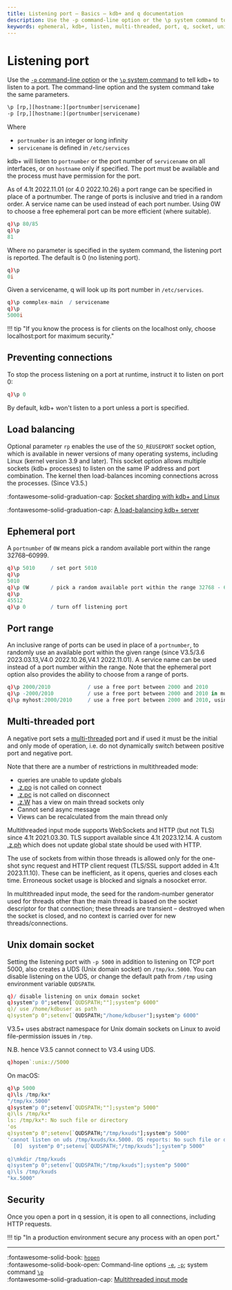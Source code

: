 ```yaml
---
title: Listening port – Basics – kdb+ and q documentation
description: Use the -p command-line option or the \p system command to tell kdb+ to listen to a port. The command-line option and the system command take the same parameters and have the same syntax and semantics.
keywords: ephemeral, kdb+, listen, multi-threaded, port, q, socket, unix
---
```

# Listening port

Use the [`-p` command-line option](cmdline.md#-p-listening-port) or the [`\p` system command](syscmds.md#p-listening-port) to tell kdb+ to listen to a port. The command-line option and the system command take the same parameters.

```txt
\p [rp,][hostname:][portnumber|servicename]
-p [rp,][hostname:](portnumber|servicename)
```

Where

-   `portnumber` is an integer or long infinity
-   `servicename` is defined in `/etc/services`

kdb+ will listen to `portnumber` or the port number of `servicename` on all interfaces, or on `hostname` only if specified.
The port must be available and the process must have permission for the port.

As of 4.1t 2022.11.01 (or 4.0 2022.10.26) a port range can be specified in place of a portnumber. The range of ports is inclusive and tried in a random order. A service name can be used instead of each port number. Using 0W to choose a free ephemeral port can be more efficient (where suitable).

```q
q)\p 80/85
q)\p
81
```

Where no parameter is specified in the system command, the listening port is reported.
The default is 0 (no listening port).

```q
q)\p
0i
```

Given a servicename, q will look up its port number in `/etc/services`.

```q
q)\p commplex-main  / servicename
q)\p
5000i
```

!!! tip "If you know the process is for clients on the localhost only, choose localhost:port for maximum security."

## Preventing connections

To stop the process listening on a port at runtime, instruct it to listen on port 0:

```q
q)\p 0
```

By default, kdb+ won't listen to a port unless a port is specified.

## Load balancing

Optional parameter `rp` enables the use of the `SO_REUSEPORT` socket option, which is available in newer versions of many operating systems, including Linux (kernel version 3.9 and later). This socket option allows multiple sockets (kdb+ processes) to listen on the same IP address and port combination. The kernel then load-balances incoming connections across the processes. (Since V3.5.)

:fontawesome-solid-graduation-cap:
[Socket sharding with kdb+ and Linux](../wp/socket-sharding/index.md)

:fontawesome-solid-graduation-cap:
[A load-balancing kdb+ server](../kb/load-balancing.md)


## Ephemeral port

A `portnumber` of `0W` means pick a random available port within the range 32768–60999.

```q
q)\p 5010     / set port 5010
q)\p
5010
q)\p 0W       / pick a random available port within the range 32768 - 60999
q)\p
45512
q)\p 0        / turn off listening port
```

## Port range

An inclusive range of ports can be used in place of a `portnumber`, to randomly use an available port within the given range (since V3.5/3.6 2023.03.13,V4.0 2022.10.26,V4.1 2022.11.01). A service name can be used instead of a port number within the range. Note that the ephemeral port option also provides the ability to choose from a range of ports.

```q
q)\p 2000/2010            / use a free port between 2000 and 2010
q)\p -2000/2010           / use a free port between 2000 and 2010 in multithreaded mode
q)\p myhost:2000/2010     / use a free port between 2000 and 2010, using given hostname
```

## Multi-threaded port

A negative port sets a [multi-threaded](../kb/multithreaded-input.md) port and if used it must be the initial and only mode of operation, 
i.e. do not dynamically switch between positive port and negative port.

Note that there are a number of restrictions in multithreaded mode:

* queries are unable to update globals
* [.z.po](../ref/dotz.md#zpo-open) is not called on connect
* [.z.pc](../ref/dotz.md#zpc-close) is not called on disconnect
* [.z.W](../ref/dotz.md#zw-handles) has a view on main thread sockets only
* Cannot send async message
* Views can be recalculated from the main thread only

Multithreaded input mode supports WebSockets and HTTP (but not TLS) since 4.1t 2021.03.30. 
TLS support available since 4.1t 2023.12.14. A custom [.z.ph](../ref/dotz.md#zph-http-get) which does not update global state should be used with HTTP.

The use of sockets from within those threads is allowed only for the one-shot sync request and HTTP client request (TLS/SSL support added in 4.1t 2023.11.10). 
These can be inefficient, as it opens, queries and closes each time. Erroneous socket usage is blocked and signals a nosocket error.

In multithreaded input mode, the seed for the random-number generator used for threads other than the main thread is based on the socket descriptor for that connection; 
these threads are transient – destroyed when the socket is closed, and no context is carried over for new threads/connections.

## Unix domain socket

Setting the listening port with `-p 5000`  in addition to listening on TCP port 5000, also creates a UDS (Unix domain socket) on `/tmp/kx.5000`.
You can disable listening on the UDS, or change the default path from `/tmp` using environment variable `QUDSPATH`.

```q
q)/ disable listening on unix domain socket
q)system"p 0";setenv[`QUDSPATH;""];system"p 6000"
q)/ use /home/kdbuser as path
q)system"p 0";setenv[`QUDSPATH;"/home/kdbuser"];system"p 6000"
```

V3.5+ uses abstract namespace for Unix domain sockets on Linux to avoid file-permission issues in `/tmp`.

N.B. hence V3.5 cannot connect to V3.4 using UDS.

```q
q)hopen`:unix://5000
```

On macOS:

```q
q)\p 5000
q)\ls /tmp/kx*
"/tmp/kx.5000"
q)system"p 0";setenv[`QUDSPATH;""];system"p 5000"
q)\ls /tmp/kx*
ls: /tmp/kx*: No such file or directory
'os
q)system"p 0";setenv[`QUDSPATH;"/tmp/kxuds"];system"p 5000"
'cannot listen on uds /tmp/kxuds/kx.5000. OS reports: No such file or directory
  [0]  system"p 0";setenv[`QUDSPATH;"/tmp/kxuds"];system"p 5000"
                                                  ^
q)\mkdir /tmp/kxuds
q)system"p 0";setenv[`QUDSPATH;"/tmp/kxuds"];system"p 5000"
q)\ls /tmp/kxuds
"kx.5000"
```


## Security

Once you open a port in q session, it is open to all connections, including HTTP requests. 

!!! tip "In a production environment secure any process with an open port."


---
:fontawesome-solid-book:
[`hopen`](../ref/hopen.md)
<br>
:fontawesome-solid-book-open:
Command-line options [`-e`](cmdline.md#-e-tls-server-mode),
[`-p`](cmdline.md#-p-listening-port); 
system command [`\p`](syscmds.md#p-listening-port)
<br>
:fontawesome-solid-graduation-cap:
[Multithreaded input mode](../kb/multithreaded-input.md)
